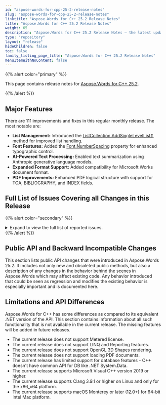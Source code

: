 ```yaml
---
id: "aspose-words-for-cpp-25-2-release-notes"
slug: "aspose-words-for-cpp-25-2-release-notes"
linktitle: "Aspose.Words for C++ 25.2 Release Notes"
title: "Aspose.Words for C++ 25.2 Release Notes"
weight: 65
description: "Aspose.Words for C++ 25.2 Release Notes – the latest updates and fixes."
type: "repository"
layout: "release"
hideChildren: false
toc: false
family_listing_page_title: "Aspose.Words for C++ 25.2 Release Notes"
menuItemWithNoContent: false
---
```


{{% alert color="primary" %}}

This page contains release notes for [Aspose.Words for C++ 25.2](https://www.nuget.org/packages/Aspose.Words.Cpp/25.2.0).

{{% /alert %}}

## Major Features

There are 111 improvements and fixes in this regular monthly release. The most notable are:

- **List Management:** Introduced the [ListCollection.AddSingleLevelList()](https://reference.aspose.com/words/cpp/aspose.words.lists/listcollection/addsinglelevellist/) method for improved list handling.
- **Font Features:** Added the [Font.NumberSpacing](https://reference.aspose.com/words/cpp/aspose.words/font/numberspacing/) property for enhanced typographic control.
- **AI-Powered Text Processing:** Enabled text summarization using Anthropic generative language models.
- **Expanded Format Support:** Added compatibility for Microsoft Works document format.
- **PDF Improvements:** Enhanced PDF logical structure with support for TOA, BIBLIOGRAPHY, and INDEX fields.

## Full List of Issues Covering all Changes in this Release

{{% alert color="secondary" %}}
<details><summary>Expand to view the full list of reported issues.</summary>

1. Support MSO properties during import styles
2. Add possibility to summarize text using Claude
3. Consider exposing FontAttr.OpenTypeNumSpacing
4. Allow creating a single level lists through public API
5. Include the NET90 DLL in our NuGet package
6. Consider supporting WPS (Microsoft Works) format in Aspose.Words
7. Support OpenType text shaping
8. DOCX to HTML: Support for preserving HTML comments
9. Support MSO properties during import lists
10. Enable SaveOptions.ProgressCallback when saving to HTML based formats
11. Missing support for wps
12. Missed glyph is rendered, while MS Word renders bullet
13. The distance between characters in Chinese text is smaller than it should be
14. DOC to HtmlFixed conversion issue with text rendering
15. Year from date is lost after DOC to HtmlFixed conversion
16. Year number is missing from rendered document
17. Shape position is incorrect after rendering
18. A Chinese Word is pushed to next line in rendered document
19. Support the "Compress only punctuation" option
20. DOCX to PDF conversion issue with text position
21. A Blank Page & Chinese Text Lines Have different Left position in PDF
22. DOC to HtmlFixed conversion issue with English and Chinese words
23. Incorrect text wrapping applied at the end of line - Chinese Word to PDF
24. Incorrect wrapping of Chinese text
25. Text box content renders partially in PDF
26. Incorrect line wrapping in Chinese text
27. DOCX to PDF: text shifted to next page
28. Chinese text is wrapped improperly and part of content is moved to the next page
29. Chinese text wrapping differs from MS Word
30. DOCX to PDF: Wrong character spacing/positioning upon conversion
31. Incorrect Chinese Text Wrapping causes additional Page in PDF
32. A Chinese punctuation character moves left from its original position in rendered document
33. DOCX to PDF: Wrong character spacing/positioning upon conversion
34. Incorrect text formatting with conversion to PDF
35. Part of content is moved to the next page
36. Japanese text is wrapped incorrectly
37. DOCX to PDF: Text get transfered to new line
38. Double quotation marks move to next line in PDF
39. NullReferenceException is thrown upon rendering document
40. DOCX to PDF: Text is missing from table cell
41. Different paragraph location after conversion to PDF
42. MathML is incorrectly imported
43. PaperSize does not change after setting preferred language to German
44. Incorrect rendering of underline text inside Math Equations
45. Incorrect rendering of underline text if there are mathematical operators in the formula
46. Text underlining is rendered with breaks
47. Output cannot be saved as Html, HtmlFixed, Svg or XamlFixed in LowCode
48. Incorrect image background
49. Add support of ChartDataLabelLocationMode.Absolute
50. Subscript position is incorrect upon rendering OfficeMath
51. Deleted revision lines are not displayed after conversion to PDF
52. Implement import of MSO HTML lists with picture bullets
53. Page size is changed after open/save document
54. Bibliography and Table of Authorities are not properly tagged when saving to PDF
55. Text is wrapped improperly upon rendering
56. Bangla characters are not rendered correctly in output PDF
57. DrawingML to Png conversion issue with bi-directional text
58. Marathi language text renders incorrectly in PDF
59. Bengali text renders incorrectly in PDF
60. NullReferenceException is thrown upon rendering document to image
61. Hidden rows are visible after rendering
62. Paragraphs are not numbered after appending documents with ImportFormatMode.KeepSourceFormatting mode
63. IndexOutOfRangeException is thrown upon rendering document
64. Incorrect row alignment on rtf to docx conversion
65. Auto color is improperly detected in the shape with gradient
66. Text in table cell is wrapped incorrectly and is partially hidden
67. System.DllNotFoundException: Unable to load library HarfBuzz.dll
68. Borders lost after conversion to HTML
69. Font size is changed after importing nodes with ImportFormatMode.KeepSourceFormatting
70. Whitespace is lost while loading HTML
71. REF field formatting is incorrect after updating fields
72. Field formatting is incorrect after updating fields
73. Document comparison shows incorrect revision
74. ExtractPages(0,1) returns two pages in the result document
75. Converting RTF to PDF adds extra blank page
76. NullReferenceException is thrown upon rendering document
77. NullReferenceException is thrown upon converting to PDF
78. NullReferenceException is thrown upon rendering
79. Exception is thrown upon rendering document
80. Upon rendering document Exception is thrown
81. NullReferenceException is thrown upon rendering document to image
82. NullReferenceException is thrown upon rendering document to PDF
83. NullReferenceException upon rendering document
84. NullReferenceException is thrown upon rendering document
85. Korean text is rendered improperly
86. Content shifted to previous page while converting DOCX->HTML->PDF
87. Exception on .NET Standard
88. Table header is shifted left after rendering
89. Images size is incorrect if set resolution in HtmlSaveOptions
90. Paragraph borders are lost after open/save using Aspose.Words
91. List numbering is incorrect after importing HTML
92. Mail Merge incorrect result
93. Overlap text when convert word to PDF - Thai Language
94. Italic text is rendered as regular in OfficeMath
95. Three level thai language rendering issue when converting HTML to PDF format
96. Lao language text renders incorrectly in PDF
97. The formula looks incorrect after exporting to SVG and HtmlFixed
98. Myanmar, Nepali, and Sinhala fonts are not rendered properly in output PDF
99. Thai Font Rendering Problem in Windows
100. A question mark is rendered instead of a non-printable symbol
101. Spacing between heading and content is incorrect after upending document with ImportFormatMode.KeepSourceFormatting mode
102. ZIP file is detected as TEXT by FileFormatUtil.DetectFileFormat
103. SVGZ file is detected as TEXT by FileFormatUtil.DetectFileFormat
104. WMZ file is detected as TEXT by FileFormatUtil.DetectFileFormat
105. EMZ file is detected as TEXT by FileFormatUtil.DetectFileFormat
106. Binary files are detected as TEXT by FileFormatUtil.DetectFileFormat
107. lzma compressed binary archive is detected as TXT by Aspose.Words
108. Order of lists in numbering.xml is different after comparing the same document several times.
109. Numbering inconsistency during appending documents
110. Left indent of list items is changed when Html is appended to DOC
111. FileCorruptedException is thrown upon loading DOCX document

</details>
{{% /alert %}}

## Public API and Backward Incompatible Changes

This section lists public API changes that were introduced in Aspose.Words 25.2. It includes not only new and obsoleted public methods, but also a description of any changes in the behavior behind the scenes in Aspose.Words which may affect existing code. Any behavior introduced that could be seen as regression and modifies the existing behavior is especially important and is documented here.

## Limitations and API Differences

Aspose.Words for C++ has some differences as compared to its equivalent .NET version of the API. This section contains information about all such functionality that is not available in the current release. The missing features will be added in future releases.

- The current release does not support Metered license.
- The current release does not support LINQ and Reporting features.
- The current release does not support OpenGL 3D Shapes rendering.
- The current release does not support loading PDF documents.
- The current release has limited support for database features - C++ doesn't have common API for DB like .NET System.Data.
- The current release supports Microsoft Visual C++ version 2019 or higher.
- The current release supports Clang 3.9.1 or higher on Linux and only for the x86_x64 platform.
- The current release supports macOS Monterey or later (12.0+) for 64-bit Intel Mac platform.
